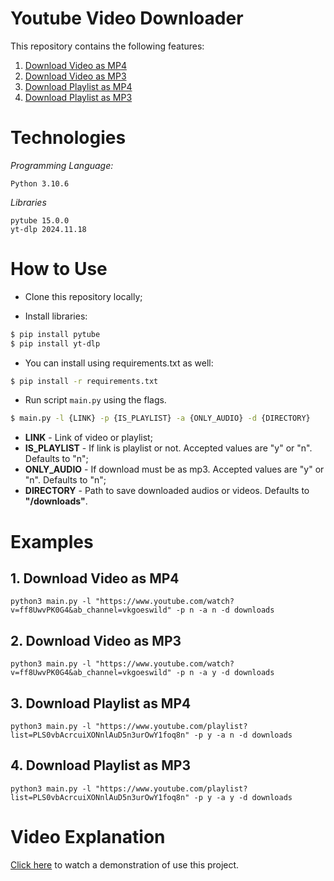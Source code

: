 # Youtube Video Downloader

This repository contains the following features:

1. [Download Video as MP4](#vmp4)
2. [Download Video as MP3](#vmp3)
3. [Download Playlist as MP4](#pmp4)
4. [Download Playlist as MP3](#pmp3)

# Technologies

*Programming Language:*

```
Python 3.10.6
```

*Libraries*

```
pytube 15.0.0
yt-dlp 2024.11.18
```

# How to Use
- Clone this repository locally;

- Install libraries:

```bash
$ pip install pytube
$ pip install yt-dlp
```

- You can install using requirements.txt as well:

```bash
$ pip install -r requirements.txt
```

- Run script ```main.py``` using the flags.

```bash
$ main.py -l {LINK} -p {IS_PLAYLIST} -a {ONLY_AUDIO} -d {DIRECTORY}
```

- **LINK** - Link of video or playlist;
- **IS_PLAYLIST** - If link is playlist or not. Accepted values are "y" or "n". Defaults to "n";
- **ONLY_AUDIO** - If download must be as mp3. Accepted values are "y" or "n". Defaults to "n";
- **DIRECTORY** - Path to save downloaded audios or videos. Defaults to **"/downloads"**.

# Examples

<div id="vmp4"/>

## 1. Download Video as MP4
```
python3 main.py -l "https://www.youtube.com/watch?v=ff8UwvPK0G4&ab_channel=vkgoeswild" -p n -a n -d downloads
```

<div id='vmp3'/>

## 2. Download Video as MP3
```
python3 main.py -l "https://www.youtube.com/watch?v=ff8UwvPK0G4&ab_channel=vkgoeswild" -p n -a y -d downloads
```
<div id='pmp4'/>

## 3. Download Playlist as MP4
```
python3 main.py -l "https://www.youtube.com/playlist?list=PLS0vbAcrcuiXONnlAuD5n3urOwY1foq8n" -p y -a n -d downloads
```
<div id='pmp3'/>

## 4. Download Playlist as MP3
```
python3 main.py -l "https://www.youtube.com/playlist?list=PLS0vbAcrcuiXONnlAuD5n3urOwY1foq8n" -p y -a y -d downloads
```

# Video Explanation

<a href="https://www.youtube.com/watch?v=lzCn83Mq9os&ab_channel=FilipeGomes">Click here</a> to watch a demonstration of use this project.
